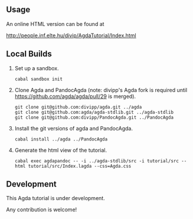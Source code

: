 Usage
-----

An online HTML version can be found at

http://people.inf.elte.hu/divip/AgdaTutorial/Index.html


Local Builds
------------

1.  Set up a sandbox.

        cabal sandbox init

2.  Clone Agda and PandocAgda (note: divipp's Agda fork is required
    until https://github.com/agda/agda/pull/29 is merged).

        git clone git@github.com:divipp/agda.git ../agda
        git clone git@github.com:agda/agda-stdlib.git ../agda-stdlib
        git clone git@github.com:divipp/PandocAgda.git ../PandocAgda

3.  Install the git versions of agda and PandocAgda.

        cabal install ../agda ../PandocAgda

4.  Generate the html view of the tutorial.

        cabal exec agdapandoc -- -i ../agda-stdlib/src -i tutorial/src --html tutorial/src/Index.lagda --css=Agda.css


Development
-----------

This Agda tutorial is under development.

Any contribution is welcome!

